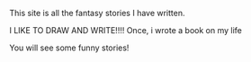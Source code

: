 This site is all the fantasy stories I have written.

I  LIKE TO DRAW AND WRITE!!!! Once, i wrote a book on my life

You will see some funny stories!
